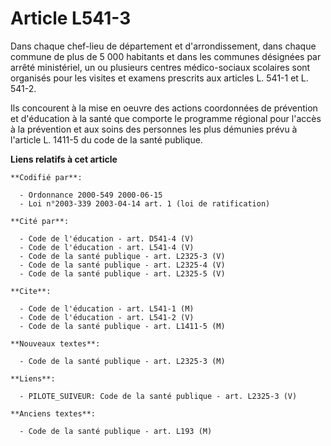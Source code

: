 # Article L541-3

Dans chaque chef-lieu de département et d'arrondissement, dans chaque commune de plus de 5 000 habitants et dans les communes
désignées par arrêté ministériel, un ou plusieurs centres médico-sociaux scolaires sont organisés pour les visites et examens
prescrits aux articles L. 541-1 et L. 541-2.

Ils concourent à la mise en oeuvre des actions coordonnées de prévention et d'éducation à la santé que comporte le programme
régional pour l'accès à la prévention et aux soins des personnes les plus démunies prévu à l'article L. 1411-5 du code de la
santé publique.

**Liens relatifs à cet article**

	**Codifié par**:

	  - Ordonnance 2000-549 2000-06-15
	  - Loi n°2003-339 2003-04-14 art. 1 (loi de ratification)

	**Cité par**:

	  - Code de l'éducation - art. D541-4 (V)
	  - Code de l'éducation - art. L541-4 (V)
	  - Code de la santé publique - art. L2325-3 (V)
	  - Code de la santé publique - art. L2325-4 (V)
	  - Code de la santé publique - art. L2325-5 (V)

	**Cite**:

	  - Code de l'éducation - art. L541-1 (M)
	  - Code de l'éducation - art. L541-2 (V)
	  - Code de la santé publique - art. L1411-5 (M)

	**Nouveaux textes**:

	  - Code de la santé publique - art. L2325-3 (M)

	**Liens**:

	  - PILOTE_SUIVEUR: Code de la santé publique - art. L2325-3 (V)

	**Anciens textes**:

	  - Code de la santé publique - art. L193 (M)
